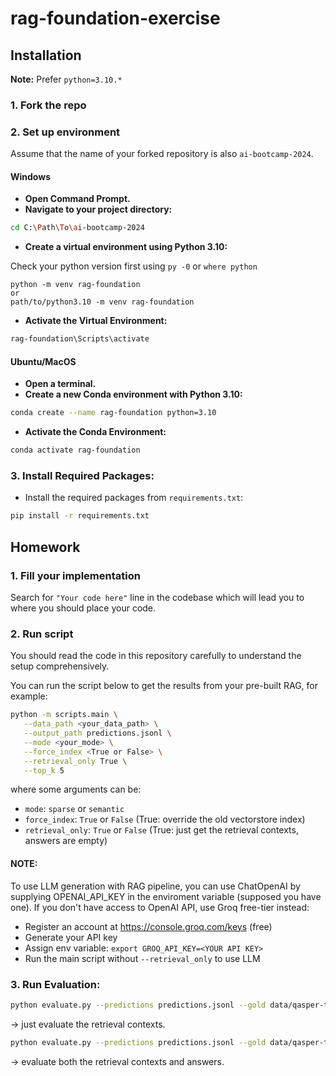 # rag-foundation-exercise

## Installation

**Note:** Prefer `python=3.10.*`

### 1. Fork the repo

### 2. Set up environment
Assume that the name of your forked repository is also `ai-bootcamp-2024`.

#### Windows

- **Open Command Prompt.**
- **Navigate to your project directory:**

```sh
cd C:\Path\To\ai-bootcamp-2024
```

- **Create a virtual environment using Python 3.10:**

Check your python version first using `py -0` or `where python`

```
python -m venv rag-foundation
or
path/to/python3.10 -m venv rag-foundation
```

- **Activate the Virtual Environment:**

```sh
rag-foundation\Scripts\activate
```

#### Ubuntu/MacOS

- **Open a terminal.**
- **Create a new Conda environment with Python 3.10:**

```sh
conda create --name rag-foundation python=3.10
```

- **Activate the Conda Environment:**

```sh
conda activate rag-foundation
```

### 3. **Install Required Packages:**

- Install the required packages from `requirements.txt`:

```sh
pip install -r requirements.txt
```

## Homework

### 1. **Fill your implementation**

Search for `"Your code here"` line in the codebase which will lead you to where you should place your code.

### 2. **Run script**

You should read the code in this repository carefully to understand the setup comprehensively.

You can run the script below to get the results from your pre-built RAG, for example:

```sh
python -m scripts.main \
   --data_path <your_data_path> \
   --output_path predictions.jsonl \
   --mode <your_mode> \
   --force_index <True or False> \
   --retrieval_only True \
   --top_k 5
```

where some arguments can be:

- `mode`: `sparse` or `semantic`
- `force_index`: `True` or `False` (True: override the old vectorstore index)
- `retrieval_only`: `True` or `False` (True: just get the retrieval contexts, answers are empty)

#### NOTE:

To use LLM generation with RAG pipeline, you can use ChatOpenAI by supplying OPENAI_API_KEY in the enviroment variable (supposed you have one).
If you don't have access to OpenAI API, use Groq free-tier instead:

- Register an account at https://console.groq.com/keys (free)
- Generate your API key
- Assign env variable: `export GROQ_API_KEY=<YOUR API KEY>`
- Run the main script without `--retrieval_only` to use LLM

### 3. **Run Evaluation:**
```sh
python evaluate.py --predictions predictions.jsonl --gold data/qasper-test-v0.3.json --retrieval_only
```
$\rightarrow$ just evaluate the retrieval contexts.

```sh
python evaluate.py --predictions predictions.jsonl --gold data/qasper-test-v0.3.json
```
$\rightarrow$ evaluate both the retrieval contexts and answers.
